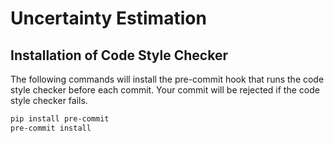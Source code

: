 # Uncertainty Estimation

## Installation of Code Style Checker
The following commands will install the pre-commit hook that runs the code style checker before each commit.
Your commit will be rejected if the code style checker fails.
```bash
pip install pre-commit
pre-commit install
```